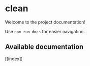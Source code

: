# clean

Welcome to the project documentation!

Use `npm run docs` for easier navigation.

## Available documentation

[[index]]
